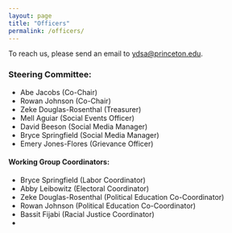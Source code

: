 ```yaml
---
layout: page
title: "Officers"
permalink: /officers/
---
```


To reach us, please send an email to ydsa@princeton.edu.

### Steering Committee:
* Abe Jacobs (Co-Chair)
* Rowan Johnson (Co-Chair)
* Zeke Douglas-Rosenthal (Treasurer)
* Mell Aguiar (Social Events Officer)
* David Beeson (Social Media Manager)
* Bryce Springfield (Social Media Manager)
* Emery Jones-Flores (Grievance Officer)

#### Working Group Coordinators:
* Bryce Springfield (Labor Coordinator)
* Abby Leibowitz (Electoral Coordinator)
* Zeke Douglas-Rosenthal (Political Education Co-Coordinator)
* Rowan Johnson (Political Education Co-Coordinator)
* Bassit Fijabi (Racial Justice Coordinator)
* 
